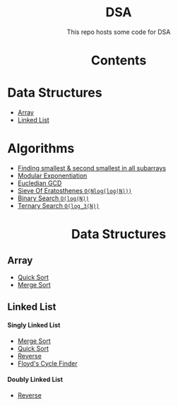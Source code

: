 <h1 align="center">DSA</h1>
<p align="center">This repo hosts some code for DSA</p>
 
<h1 align="center">Contents</h1>

<h1>Data Structures</h1>

- <a href="#array">Array</a>
- <a href="#linked-list">Linked List</a>

<h1>Algorithms</h1>

- <a href="./Algos/SmallestSecond-SmallestInSubarrays.cpp">Finding smallest & second smallest in all subarrays</a>
- <a href="./Algos/Modular-Exponentiation.cpp">Modular Exponentiation</a>
- <a href="./Algos/Eucledian-GCD.cpp">Eucledian GCD</a>
- <a href="./Algos/Sieve-Of-Eratosthenes.cpp">Sieve Of Eratosthenes `O(Nlog(log(N)))`</a>
- <a href="./Algos/BinarySearch.cpp">Binary Search `O(log(N))`</a>
- <a href="./Algos/TernarySearch.cpp">Ternary Search `O(log_3(N))`</a>

<h1 align="center">Data Structures</h1>

<h2 id="array">Array</h2>

- <a href="./Array/QuickSort.cpp">Quick Sort</a>
- <a href="./Array/MergeSort.cpp">Merge Sort</a> 

<h2 id="linked-list">Linked List</h2>

<h4>Singly Linked List</h4>

- <a href="./LinkedList/Singly/MergeSort.cpp">Merge Sort</a>
- <a href="./LinkedList/Singly/QuickSort.cpp">Quick Sort</a>
- <a href="./LinkedList/Singly/Reverse.cpp">Reverse</a>
- <a href="./LinkedList/Singly/CycleFinding.cpp">Floyd's Cycle Finder</a>

<h4>Doubly Linked List</h4>

- <a href="./LinkedList/Doubly/Reverse.cpp">Reverse</a>